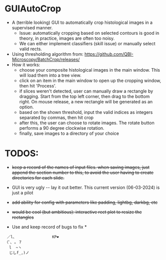 # GUIAutoCrop
* A (terrible looking) GUI to automatically crop histological images in a supervised manner.
  * Issue: automatically cropping based on selected contours is good in theory, in practice, images are often too noisy.
  * We can either implement classifiers (skill issue) or manually select valid rects.
* Using thresholding algorithm from: https://github.com/QBI-Microscopy/BatchCrop/releases/
* How it works:
  * choose your composite histological images in the main window. This will load them into a tree view.
  * click on an item in the main window to open up the cropping window, then hit 'Process'.
  * if slices weren't detected, user can manually draw a rectangle by dragging. Start from the top left corner, then drag to the bottom right. On mouse release, a new rectangle will be generated as an option.
  * based on the shown threshold, input the valid indices as integers separated by commas, then hit crop
  * after this, the user can choose to rotate images. The rotate button performs a 90 degree clockwise rotation.
  * finally, save images to a directory of your choice

# TODOS:
* ~~keep a record of the names of input files. when saving images, just append the section number to this, to avoid the user having to create directories for each slide.~~
* GUI is very ugly -- lay it out better. This current version (06-03-2024) is just a pilot
* ~~add ability for config with parameters like padding, lightbg, darkbg, etc~~
* ~~would be cool (but ambitious): interactive rect plot to resize the rectangles~~

* Use and keep record of bugs to fix
  * 


```
 ／l、                KP❤️
（ﾟ､ ｡ ７
  l  ~ヽ
  じしf_,)ノ
```

